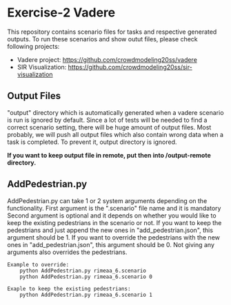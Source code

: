 # Exercise-2 Vadere
This repository contains scenario files for tasks and respective generated outputs. To run these scenarios and show outut files, please check following projects:
- Vadere project: https://github.com/crowdmodeling20ss/vadere
- SIR Visualization: https://github.com/crowdmodeling20ss/sir-visualization

## Output Files
"output" directory which is automatically generated when a vadere scenario is run is ignored by default. Since a lot of tests will be needed to find a correct scenario setting, there will be huge amount of output files. Most probably, we will push all output files which also contain wrong data when a task is completed. To prevent it, output directory is ignored.

**If you want to keep output file in remote, put then into /output-remote directory.**

## AddPedestrian.py
AddPedestrian.py can take 1 or 2 system arguments depending on the functionality. 
	First argument is the ".scenario" file name and it is mandatory
	Second argument is optional and it depends on whether you would like to keep the existing pedestrians in the scenario or not. If you want to keep the pedestrians and just append the new ones in "add_pedestrian.json", this argument should be 1. If you want to override the pedestrians with the new ones in "add_pedestrian.json", this argument should be 0. Not giving any arguments also overrides the pedestrians.


	Example to override:
		python AddPedestrian.py rimeaa_6.scenario
		python AddPedestrian.py rimeaa_6.scenario 0

	Exaple to keep the existing pedestrians:
		python AddPedestrian.py rimeaa_6.scenario 1
		
